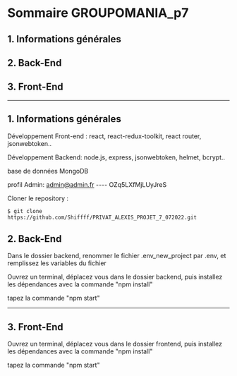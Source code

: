 # Sommaire GROUPOMANIA_p7
## 1. Informations générales
## 2. Back-End
## 3. Front-End

---
## 1. Informations générales
Développement Front-end : react, react-redux-toolkit, react router, jsonwebtoken..

Développement Backend: node.js, express, jsonwebtoken, helmet, bcrypt..

base de données MongoDB

profil Admin: admin@admin.fr ---- OZq5LXfMjLUyJreS

Cloner le repository :

    $ git clone https://github.com/Shiffff/PRIVAT_ALEXIS_PROJET_7_072022.git
    
## 2. Back-End
  Dans le dossier backend, renommer le fichier .env_new_project par .env, et remplissez les variables du fichier
  
  Ouvrez un terminal, déplacez vous dans le dossier backend, puis installez les dépendances avec la commande "npm install"
  
  tapez la commande "npm start"

---
## 3. Front-End
  Ouvrez un terminal, déplacez vous dans le dossier frontend, puis installez les dépendances avec la commande "npm install"
  
  tapez la commande "npm start"

